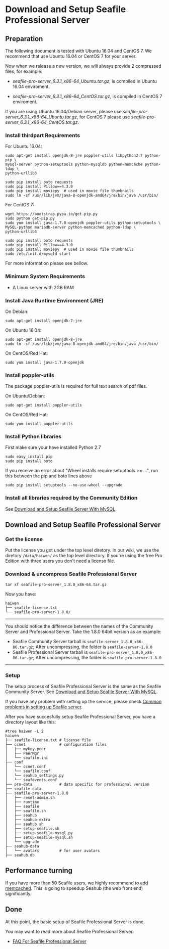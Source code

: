 # Download and Setup Seafile Professional Server

## <a id="wiki-preparation"></a>Preparation ##

The following document is tested with Ubuntu 16.04 and CentOS 7. We recommend that use Ubuntu 16.04 or CentOS 7 for your server.

Now when we release a new version, we will always provide 2 compressed files, for example:

- *seafile-pro-server_6.3.1_x86-64_Ubuntu.tar.gz*, is compiled in Ubuntu 16.04 enviroment.

- *seafile-pro-server_6.3.1_x86-64_CentOS.tar.gz*, is compiled in CentOS 7 enviroment.

If you are using Ubuntu 16.04/Debian server, please use *seafile-pro-server_6.3.1_x86-64_Ubuntu.tar.gz*, for CentOS 7 please use *seafile-pro-server_6.3.1_x86-64_CentOS.tar.gz*.

### Install thirdpart Requirements

For Ubuntu 16.04:

```
sudo apt-get install openjdk-8-jre poppler-utils libpython2.7 python-pip \
mysql-server python-setuptools python-mysqldb python-memcache python-ldap \
python-urllib3

sudo pip install boto requests
sudo pip install Pillow==4.3.0
sudo pip install moviepy  # used in movie file thumbnails
sudo ln -sf /usr/lib/jvm/java-8-openjdk-amd64/jre/bin/java /usr/bin/
```

For CentOS 7:

```
wget https://bootstrap.pypa.io/get-pip.py
sudo python get-pip.py
sudo yum install java-1.7.0-openjdk poppler-utils python-setuptools \
MySQL-python mariadb-server python-memcached python-ldap \
python-urllib3

sudo pip install boto requests
sudo pip install Pillow==4.3.0
sudo pip install moviepy  # used in movie file thumbnails
sudo /etc/init.d/mysqld start
```

For more information please see bellow.

### Minimum System Requirements ###

- A Linux server with 2GB RAM

### Install Java Runtime Environment (JRE) ###

On Debian:
```
sudo apt-get install openjdk-7-jre
```

On Ubuntu 16.04:
```
sudo apt-get install openjdk-8-jre
sudo ln -sf /usr/lib/jvm/java-8-openjdk-amd64/jre/bin/java /usr/bin/
```

On CentOS/Red Hat:
```
sudo yum install java-1.7.0-openjdk
```

### Install poppler-utils ###

The package poppler-utils is required for full text search of pdf files.

On Ubuntu/Debian:
```
sudo apt-get install poppler-utils
```

On CentOS/Red Hat:
```
sudo yum install poppler-utils
```


### Install Python libraries ###

First make sure your have installed Python 2.7
```
sudo easy_install pip
sudo pip install boto
```

If you receive an error about "Wheel installs require setuptools >= ...", run this between the pip and boto lines above
```
sudo pip install setuptools --no-use-wheel --upgrade
```

### Install all libraries required by the Community Edition

See [Download and Setup Seafile Server With MySQL](../deploy/using_mysql.md).

## <a id="wiki-download-and-setup"></a>Download and Setup Seafile Professional Server ##

### Get the license ###

Put the license you got under the top level diretory. In our wiki, we use the diretory `/data/haiwen/` as the top level directory. If you're using the free Pro Edition with three users you don't need a license file.


### <a id="wiki-download-and-uncompress"></a>Download & uncompress Seafile Professional Server ###


```
tar xf seafile-pro-server_1.8.0_x86-64.tar.gz
```

Now you have:

```
haiwen
├── seafile-license.txt
└── seafile-pro-server-1.8.0/
```


-----------

You should notice the difference between the names of the Community Server and Professional Server. Take the 1.8.0 64bit version as an example:

- Seafile Community Server tarball is `seafile-server_1.8.0_x86-86.tar.gz`; After uncompressing, the folder is `seafile-server-1.8.0`
- Seafile Professional Server tarball is `seafile-pro-server_1.8.0_x86-86.tar.gz`; After uncompressing, the folder is `seafile-pro-server-1.8.0`

-----------


### Setup ###

The setup process of Seafile Professional Server is the same as the Seafile Community Server. See [Download and Setup Seafile Server With MySQL](../deploy/using_mysql.md).

If you have any problem with setting up the service, please check [Common problems in setting up Seafile server](../deploy/common_problems_for_setting_up_server.md).

After you have succesfully setup Seafile Professional Server, you have a directory layout like this:

```
#tree haiwen -L 2
haiwen
├── seafile-license.txt # license file
├── ccnet               # configuration files
│   ├── mykey.peer
│   ├── PeerMgr
│   └── seafile.ini
├── conf
│   └── ccnet.conf
│   └── seafile.conf
│   └── seahub_settings.py
│   └── seafevents.conf
├── pro-data            # data specific for professional version
├── seafile-data
├── seafile-pro-server-1.8.0
│   ├── reset-admin.sh
│   ├── runtime
│   ├── seafile
│   ├── seafile.sh
│   ├── seahub
│   ├── seahub-extra
│   ├── seahub.sh
│   ├── setup-seafile.sh
│   ├── setup-seafile-mysql.py
│   ├── setup-seafile-mysql.sh
│   └── upgrade
├── seahub-data
│   └── avatars         # for user avatars
├── seahub.db
```

## Performance turning

If you have more than 50 Seafile users, we highly recommend to [add memcached](../deploy/add_memcached.md). This is going to speedup Seahub (the web front end) significantly.

## <a id="wiki-done"></a>Done

At this point, the basic setup of Seafile Professional Server is done.

You may want to read more about Seafile Professional Server:

- [FAQ For Seafile Professional Server](faq_for_seafile_pro_server.md)
